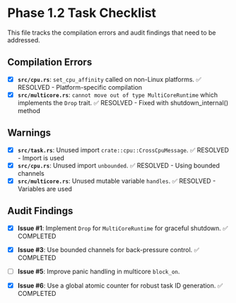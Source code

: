 # Phase 1.2 Task Checklist

This file tracks the compilation errors and audit findings that need to be addressed.

## Compilation Errors

- [x] **`src/cpu.rs`**: `set_cpu_affinity` called on non-Linux platforms. ✅ RESOLVED - Platform-specific compilation
- [x] **`src/multicore.rs`**: `cannot move out of type MultiCoreRuntime` which implements the `Drop` trait. ✅ RESOLVED - Fixed with shutdown_internal() method

## Warnings

- [x] **`src/task.rs`**: Unused import `crate::cpu::CrossCpuMessage`. ✅ RESOLVED - Import is used
- [x] **`src/cpu.rs`**: Unused import `unbounded`. ✅ RESOLVED - Using bounded channels
- [x] **`src/multicore.rs`**: Unused mutable variable `handles`. ✅ RESOLVED - Variables are used

## Audit Findings

- [x] **Issue #1**: Implement `Drop` for `MultiCoreRuntime` for graceful shutdown. ✅ COMPLETED
- [x] **Issue #3**: Use bounded channels for back-pressure control. ✅ COMPLETED
- [ ] **Issue #5**: Improve panic handling in multicore `block_on`.
- [x] **Issue #6**: Use a global atomic counter for robust task ID generation. ✅ COMPLETED

